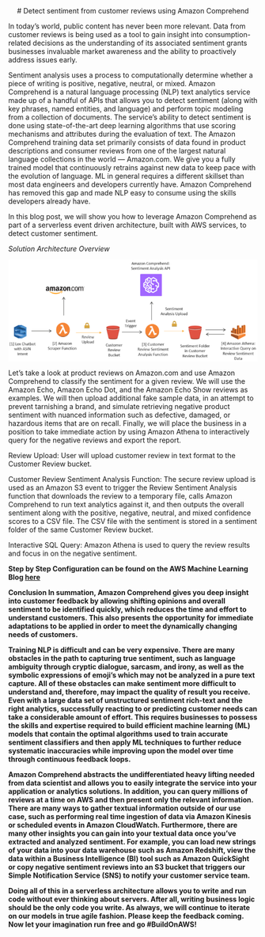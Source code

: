 <center> # Detect sentiment from customer reviews using Amazon Comprehend </center> 

<p> In today’s world, public content has never been more relevant. Data from customer reviews is being used as a tool to gain insight into consumption-related decisions as the understanding of its associated sentiment grants businesses invaluable market awareness and the ability to proactively address issues early.

Sentiment analysis uses a process to computationally determine whether a piece of writing is positive, negative, neutral, or mixed. Amazon Comprehend is a natural language processing (NLP) text analytics service made up of a handful of APIs that allows you to detect sentiment (along with key phrases, named entities, and language) and perform topic modeling from a collection of documents. The service’s ability to detect sentiment is done using state-of-the-art deep learning algorithms that use scoring mechanisms and attributes during the evaluation of text. The Amazon Comprehend training data set primarily consists of data found in product descriptions and consumer reviews from one of the largest natural language collections in the world — Amazon.com. We give you a fully trained model that continuously retrains against new data to keep pace with the evolution of language. ML in general requires a different skillset than most data engineers and developers currently have. Amazon Comprehend has removed this gap and made NLP easy to consume using the skills developers already have.

In this blog post, we will show you how to leverage Amazon Comprehend as part of a serverless event driven architecture, built with AWS services, to detect customer sentiment. </p>

<p><em> Solution Architecture Overview </em></p>
<img src="BlogFoto/ComprehendReviewSentimentArchitecture.png" alt="Architecture" title="Amazon Comprehend Review Sentiment Architecture" align="center" />

Let’s take a look at product reviews on Amazon.com and use Amazon Comprehend to classify the sentiment for a given review. We will use the Amazon Echo, Amazon Echo Dot, and the Amazon Echo Show reviews as examples. We will then upload additional fake sample data, in an attempt to prevent tarnishing a brand, and simulate retrieving negative product sentiment with nuanced information such as defective, damaged, or hazardous items that are on recall. Finally, we will place the business in a position to take immediate action by using Amazon Athena to interactively query for the negative reviews and export the report.

Review Upload: User will upload customer review in text format to the Customer Review bucket. 

Customer Review Sentiment Analysis Function: The secure review upload is used as an Amazon S3 event to trigger the Review Sentiment Analysis function that downloads the review to a temporary file, calls Amazon Comprehend to run text analytics against it, and then outputs the overall sentiment along with the positive, negative, neutral, and mixed confidence scores to a CSV file. The CSV file with the sentiment is stored in a sentiment folder of the same Customer Review bucket.

Interactive SQL Query:  Amazon Athena is used to query the review results and focus in on the negative sentiment.

<strong>  Step by Step Configuration can be found on the AWS Machine Learning Blog <a href="https://aws.amazon.com/blogs/machine-learning/detect-sentiment-from-customer-reviews-using-amazon-comprehend/"> here </a> <strong> 

Conclusion
In summation, Amazon Comprehend gives you deep insight into customer feedback by allowing shifting opinions and overall sentiment to be identified quickly, which reduces the time and effort to understand customers. This also presents the opportunity for immediate adaptations to be applied in order to meet the dynamically changing needs of customers.

Training NLP is difficult and can be very expensive. There are many obstacles in the path to capturing true sentiment, such as language ambiguity through cryptic dialogue, sarcasm, and irony, as well as the symbolic expressions of emoji’s which may not be analyzed in a pure text capture. All of these obstacles can make sentiment more difficult to understand and, therefore, may impact the quality of result you receive. Even with a large data set of unstructured sentiment rich-text and the right analytics, successfully reacting to or predicting customer needs can take a considerable amount of effort. This requires businesses to possess the skills and expertise required to build efficient machine learning (ML) models that contain the optimal algorithms used to train accurate sentiment classifiers and then apply ML techniques to further reduce systematic inaccuracies while improving upon the model over time through continuous feedback loops.

Amazon Comprehend abstracts the undifferentiated heavy lifting needed from data scientist and allows you to easily integrate the service into your application or analytics solutions. In addition, you can query millions of reviews at a time on AWS and then present only the relevant information. There are many ways to gather textual information outside of our use case, such as performing real time ingestion of data via Amazon Kinesis or scheduled events in Amazon CloudWatch. Furthermore, there are many other insights you can gain into your textual data once you’ve extracted and analyzed sentiment. For example, you can load new strings of your data into your data warehouse such as Amazon Redshift, view the data within a Business Intelligence (BI) tool such as Amazon QuickSight or copy negative sentiment reviews into an S3 bucket that triggers our Simple Notification Service (SNS) to notify your customer service team.

Doing all of this in a serverless architecture allows you to write and run code without ever thinking about servers. After all, writing business logic should be the only code you write. As always, we will continue to iterate on our models in true agile fashion. Please keep the feedback coming. Now let your imagination run free and go #BuildOnAWS!
